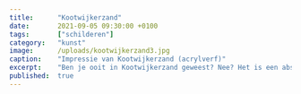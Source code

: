 ```yaml
---
title:      "Kootwijkerzand"
date:       2021-09-05 09:30:00 +0100
tags:       ["schilderen"]
category:   "kunst"
image:      /uploads/kootwijkerzand3.jpg
caption:    "Impressie van Kootwijkerzand (acrylverf)"
excerpt:    "Ben je ooit in Kootwijkerzand geweest? Nee? Het is een absolute aanrader. Het is prachtig daar."
published:  true
---
```

